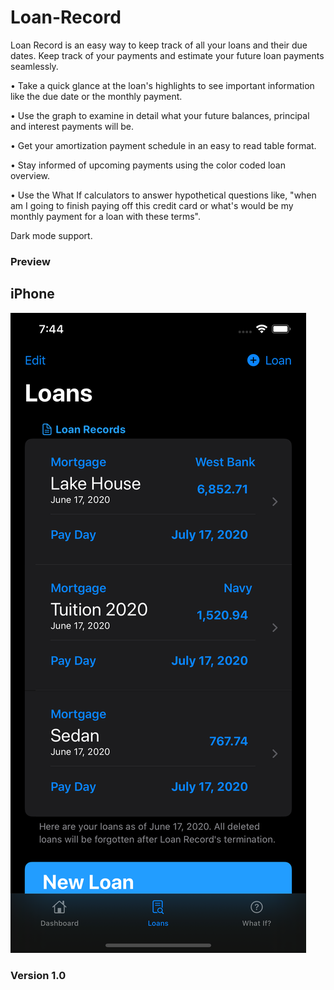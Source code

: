# Loan-Record

Loan Record is an easy way to keep track of all your loans and their due dates. Keep track of your payments and estimate your future loan payments seamlessly.

• Take a quick glance at the loan's highlights to see important information like the due date or the monthly payment. 

• Use the graph to examine in detail what your future balances, principal and interest payments will be. 

• Get your amortization payment schedule in an easy to read table format.

• Stay informed of upcoming payments using the color coded loan overview.

• Use the What If calculators to answer hypothetical questions like, "when am I going to finish paying off this credit card or what's would be my monthly payment for a loan with these terms".

Dark mode support. 

### Preview

## iPhone 

![alt text](https://github.com/Morgan-Wilkinson/Loan-Record/blob/b0e65fd62341c9f6bb12fd694ef9cd870b13bd1a/Preview/6.5/Simulator%20Screen%20Shot%20-%20iPhone%2011%20Pro%20Max%20-%202020-06-17%20at%2019.44.13.png)

### Version 1.0


